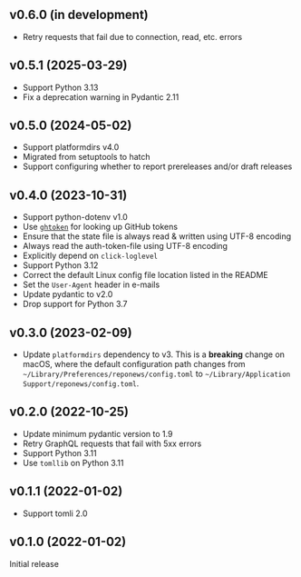 v0.6.0 (in development)
-----------------------
- Retry requests that fail due to connection, read, etc. errors

v0.5.1 (2025-03-29)
-------------------
- Support Python 3.13
- Fix a deprecation warning in Pydantic 2.11

v0.5.0 (2024-05-02)
-------------------
- Support platformdirs v4.0
- Migrated from setuptools to hatch
- Support configuring whether to report prereleases and/or draft releases

v0.4.0 (2023-10-31)
-------------------
- Support python-dotenv v1.0
- Use [`ghtoken`](https://github.com/jwodder/ghtoken) for looking up GitHub
  tokens
- Ensure that the state file is always read & written using UTF-8 encoding
- Always read the auth-token-file using UTF-8 encoding
- Explicitly depend on `click-loglevel`
- Support Python 3.12
- Correct the default Linux config file location listed in the README
- Set the `User-Agent` header in e-mails
- Update pydantic to v2.0
- Drop support for Python 3.7

v0.3.0 (2023-02-09)
-------------------
- Update `platformdirs` dependency to v3.  This is a **breaking** change on
  macOS, where the default configuration path changes from
  `~/Library/Preferences/reponews/config.toml` to `~/Library/Application
  Support/reponews/config.toml`.

v0.2.0 (2022-10-25)
-------------------
- Update minimum pydantic version to 1.9
- Retry GraphQL requests that fail with 5xx errors
- Support Python 3.11
- Use `tomllib` on Python 3.11

v0.1.1 (2022-01-02)
-------------------
- Support tomli 2.0

v0.1.0 (2022-01-02)
-------------------
Initial release
